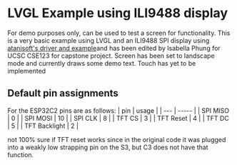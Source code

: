 # LVGL Example using ILI9488 display
For demo purposes only, can be used to test a screen for functionality.
This is a very basic example using LVGL and an ILI9488 SPI display using [atanisoft's driver and example](https://components.espressif.com/components/atanisoft/esp_lcd_ili9488/versions/1.0.11)and has been edited by Isabella Phung for UCSC CSE123 for capstone project.
Screen has been set to landscape mode and currently draws some demo text.
Touch has yet to be implemented

## Default pin assignments

For the ESP32C2 pins are as follows:
| pin | usage |
| --- | ----- |
| SPI MISO | 0 |
| SPI MOSI | 10 |
| SPI CLK | 8 |
| TFT CS | 3 |
| TFT Reset | 4 |
| TFT DC | 5 |
| TFT Backlight | 2 |

not 100% sure if TFT reset works since in the original code it was plugged into a weakly low strapping pin on the S3, but C3 does not have that function.

